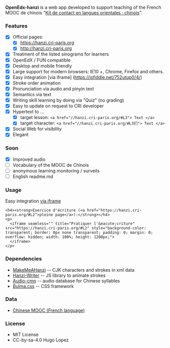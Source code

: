 **OpenEdx-hanzi** is a web app developed to support teaching of the French MOOC de chinois "[Kit de contact en langues orientales : chinois](https://www.fun-mooc.fr/courses/course-v1:Inalco+52004+session02/about)".

### Features
- [x] Official pages:
  - [x] https://hanzi.cri-paris.org
  - [x] http://hanzi.cri-paris.org
- [x] Treatment of the listed sinograms for learners
- [x] OpenEdX / FUN compatible
- [x] Desktop and mobile friendly
- [x] Large support for modern browsers: IE10 +, Chrome, Firefox and others.
- [x] Easy integration [via iframe] (https://jsfiddle.net/752utup0/4/)
- [x] Stroke order animation
- [x] Pronunciation via audio and pinyin text
- [x] Semantics via text
- [x] Writing skill learning by doing via "Quiz" (no grading)
- [x] Easy to update on request to CRI developer
- [x] Hypertext to ...
  - [x] target lesson: `<a href="//hanzi.cri-paris.org/#L3"> Text </a>`
  - [x] target character: `<a href="//hanzi.cri-paris.org/#L3们"> Text </a>`
- [x] Social Web for visibility
- [x] Elegant

### Soon
- [x] Improved audio
- [ ] Vocabulary of the MOOC de Chinois
- [ ] anonymous learning monitoring / surveils
- [ ] English readme.md

### Usage
Easy integration [via iframe](https://jsfiddle.net/752utup0/4/)

```
<h4><strong>Exercice d'écriture (<a href="https://hanzi.cri-paris.org/#L2">pleine page</a>):</strong></h4>
<p>
  <iframe seamless="" title="Pratiquer l'&eacute;criture" src="https://hanzi.cri-paris.org/#L2" style="background-color: transparent; border: 0px none transparent; padding: 0; margin: 0; overflow: hidden; width: 100%; height: 1200px;">
  </iframe>
</p>
```

### Dependencies
- [MakeMeAHanzi](http://github.com/Skishore/MakeMeAHanzi) -- CJK characters and strokes in xml data
- [Hanzi-Writer](http://github.com/Chanind/Hanzi-Write) -- JS library to animate strokes
- [Audio-cmn](http://github.com/hugolpz/audio-cmn/) -- audio database for Chinese syllables
- [Bulma.css](https://bulma.io/documentation/) -- CSS framework

### Data
* [Chinese MOOC (French language)](https://www.fun-mooc.fr/courses/course-v1:Inalco+52004+session02/about)

### License
- MIT License
- CC-by-sa-4.0 Hugo Lopez
